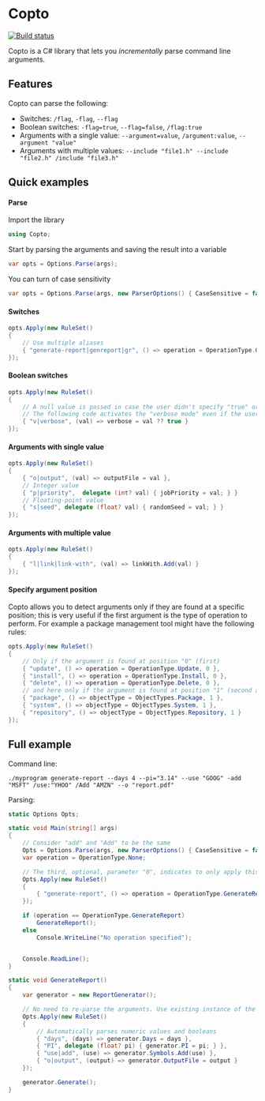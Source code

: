 Copto
===================
[![Build status](https://ci.appveyor.com/api/projects/status/s1ik7y6t076rt0k6?svg=true)](https://ci.appveyor.com/project/hkproj/copto)

Copto is a C# library that lets you *incrementally* parse command line arguments.

Features
-------------
Copto can parse the following:

- Switches: `/flag`, `-flag`, `--flag`
- Boolean switches: `-flag=true`, `--flag=false`, `/flag:true`
- Arguments with a single value: `--argument=value`, `/argument:value`, `--argument "value"`
- Arguments with multiple values: `--include "file1.h" --include "file2.h" /include "file3.h"`

Quick examples
-------------
#### Parse
Import the library
```csharp
using Copto;
```

Start by parsing the arguments and saving the result into a variable

```csharp
var opts = Options.Parse(args);
```

You can turn of case sensitivity
```csharp
var opts = Options.Parse(args, new ParserOptions() { CaseSensitive = false });
```

#### Switches
```csharp
opts.Apply(new RuleSet()
{
	// Use multiple aliases
	{ "generate-report|genreport|gr", () => operation = OperationType.GenerateReport }
});
```

#### Boolean switches
```csharp
opts.Apply(new RuleSet()
{
	// A null value is passed in case the user didn't specify "true" or "false" explicitly after the switch.
	// The following code activates the "verbose mode" even if the user only specified "--verbose" (or "--v")
	{ "v|verbose", (val) => verbose = val ?? true }
});
```

#### Arguments with single value
```csharp
opts.Apply(new RuleSet()
{
	{ "o|output", (val) => outputFile = val },
	// Integer value
	{ "p|priority",  delegate (int? val) { jobPriority = val; } }
	// Floating-point value
	{ "s|seed", delegate (float? val) { randomSeed = val; } }
});
```

#### Arguments with multiple value
```csharp
opts.Apply(new RuleSet()
{
	{ "l|link|link-with", (val) => linkWith.Add(val) }
});
```

#### Specify argument position
Copto allows you to detect arguments only if they are found at a specific position; this is very useful if the first argument is the type of operation to perform. For example a package management tool might have the following rules:
```csharp
opts.Apply(new RuleSet()
{
	// Only if the argument is found at position "0" (first)
	{ "update", () => operation = OperationType.Update, 0 },
	{ "install", () => operation = OperationType.Install, 0 },
	{ "delete", () => operation = OperationType.Delete, 0 },
	// and here only if the argument is found at position "1" (second argument)
	{ "package", () => objectType = ObjectTypes.Package, 1 },
	{ "system", () => objectType = ObjectTypes.System, 1 },
	{ "repository", () => objectType = ObjectTypes.Repository, 1 }
});
```

Full example
-------------
Command line:

`./myprogram generate-report --days 4 --pi="3.14" --use "GOOG" -add "MSFT" /use:"YHOO" /Add "AMZN" --o "report.pdf"`

Parsing:
```csharp
static Options Opts;

static void Main(string[] args)
{
	// Consider "add" and "Add" to be the same
	Opts = Options.Parse(args, new ParserOptions() { CaseSensitive = false });
	var operation = OperationType.None;

	// The third, optional, parameter "0", indicates to only apply this rule if the argument is found in position "0".
	Opts.Apply(new RuleSet()
	{
		{ "generate-report", () => operation = OperationType.GenerateReport, 0 }
	});

	if (operation == OperationType.GenerateReport)
		GenerateReport();
	else
		Console.WriteLine("No operation specified");


	Console.ReadLine();
}

static void GenerateReport()
{
	var generator = new ReportGenerator();

	// No need to re-parse the arguments. Use existing instance of the class.
	Opts.Apply(new RuleSet()
	{
		// Automatically parses numeric values and booleans
		{ "days", (days) => generator.Days = days },
		{ "PI", delegate (float? pi) { generator.PI = pi; } },
		{ "use|add", (use) => generator.Symbols.Add(use) },
		{ "o|output", (output) => generator.OutputFile = output }
	});

	generator.Generate();
}
```
